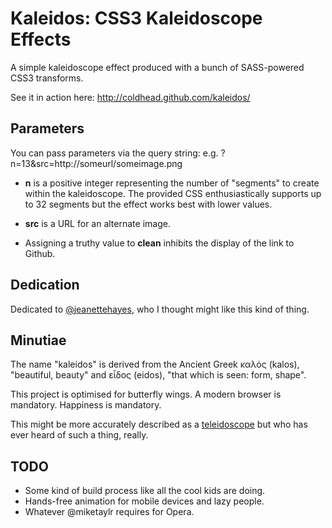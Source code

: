 # Kaleidos: CSS3 Kaleidoscope Effects

A simple kaleidoscope effect produced with a bunch of SASS-powered
CSS3 transforms.

See it in action here: http://coldhead.github.com/kaleidos/

## Parameters
You can pass parameters via the query string: e.g.
?n=13&src=http://someurl/someimage.png

* **n** is a positive integer representing the number of "segments" to
create within the kaleidoscope. The provided CSS enthusiastically
supports up to 32 segments but the effect works best with lower
values.

* **src** is a URL for an alternate image.

* Assigning a truthy value to **clean** inhibits the display of the
link to Github.

## Dedication
Dedicated to [@jeanettehayes](http://twitter.com/jeanettehayes), who I
thought might like this kind of thing.

## Minutiae
The name "kaleidos" is derived from the Ancient Greek καλός (kalos),
"beautiful, beauty" and εἶδος (eidos), "that which is seen: form,
shape".

This project is optimised for butterfly wings. A modern browser is
mandatory. Happiness is mandatory.

This might be more accurately described as a
[teleidoscope](http://en.wikipedia.org/wiki/Teleidoscope) but who has
ever heard of such a thing, really.

## TODO
* Some kind of build process like all the cool kids are doing.
* Hands-free animation for mobile devices and lazy people.
* Whatever @miketaylr requires for Opera.